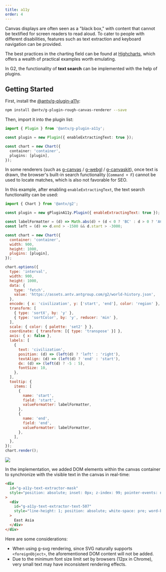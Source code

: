 ```yaml
---
title: a11y
order: 4
---
```


Canvas displays are often seen as a "black box," with content that cannot be textified for screen readers to read aloud. To cater to people with different disabilities, features such as text extraction and keyboard navigation can be provided.

The best practices in the charting field can be found at [Highcharts](https://www.highcharts.com/blog/accessibility), which offers a wealth of practical examples worth emulating.

In G2, the functionality of **text search** can be implemented with the help of plugins.

## Getting Started

First, install the [@antv/g-plugin-a11y](https://www.npmjs.com/package/@antv/g-plugin-a11y):

```bash
npm install @antv/g-plugin-rough-canvas-renderer --save
```

Then, import it into the plugin list:

```ts
import { Plugin } from '@antv/g-plugin-a11y';

const plugin = new Plugin({ enableExtractingText: true });

const chart = new Chart({
  container: 'container',
  plugins: [plugin],
});
```

In some renderers (such as [g-canvas](https://www.npmjs.com/package/@antv/g-canvas) / [g-webgl](https://www.npmjs.com/package/@antv/g-webgl) / [g-canvaskit](https://www.npmjs.com/package/@antv/g-canvaskit)), once text is drawn, the browser's built-in search functionality (`Command + F`) cannot be used to locate matches, which is also not favorable for SEO.

In this example, after enabling `enableExtractingText`, the text search functionality can be used:

```js | ob { inject: true }
import { Chart } from '@antv/g2';

const plugin = new gPluginA11y.Plugin({ enableExtractingText: true });

const labelFormatter = (d) => Math.abs(d) + (d < 0 ? 'BC' : d > 0 ? 'AC' : '');
const left = (d) => d.end > -1500 && d.start > -3000;

const chart = new Chart({
  container: 'container',
  width: 900,
  height: 1000,
  plugins: [plugin],
});

chart.options({
  type: 'interval',
  width: 900,
  height: 1000,
  data: {
    type: 'fetch',
    value: 'https://assets.antv.antgroup.com/g2/world-history.json',
  },
  encode: { x: 'civilization', y: ['start', 'end'], color: 'region' },
  transform: [
    { type: 'sortX', by: 'y' },
    { type: 'sortColor', by: 'y', reducer: 'min' },
  ],
  scale: { color: { palette: 'set2' } },
  coordinate: { transform: [{ type: 'transpose' }] },
  axis: { x: false },
  labels: [
    {
      text: 'civilization',
      position: (d) => (left(d) ? 'left' : 'right'),
      textAlign: (d) => (left(d) ? 'end' : 'start'),
      dx: (d) => (left(d) ? -5 : 5),
      fontSize: 10,
    },
  ],
  tooltip: {
    items: [
      {
        name: 'start',
        field: 'start',
        valueFormatter: labelFormatter,
      },
      {
        name: 'end',
        field: 'end',
        valueFormatter: labelFormatter,
      },
    ],
  },
});
chart.render();
```

<img src="https://mdn.alipayobjects.com/huamei_qa8qxu/afts/img/A*-DqaS7pvbkAAAAAAAAAAAAAAemJ7AQ/original
">

In the implementation, we added DOM elements within the canvas container to synchronize with the visible text in the canvas in real-time:

```html
<div
  id="g-a11y-text-extractor-mask"
  style="position: absolute; inset: 0px; z-index: 99; pointer-events: none; user-select: none; overflow: hidden;"
>
  <div
    id="g-a11y-text-extractor-text-507"
    style="line-height: 1; position: absolute; white-space: pre; word-break: keep-all; color: transparent !important; font-family: sans-serif; font-size: 12px; transform-origin: 0px 0px; transform: translate(0px, 0px) translate(0px, -50%) matrix3d(1, 0, 0, 0, 0, 1, 0, 0, 0, 0, 1, 0, 215.856, 24, 0, 1);"
  >
    East Asia
  </div>
</div>
```

Here are some considerations:

- When using g-svg rendering, since SVG naturally supports `<foreignObject>`, the aforementioned DOM content will not be added.
- Due to the minimum font size limit set by browsers (12px in Chrome), very small text may have inconsistent rendering effects.
